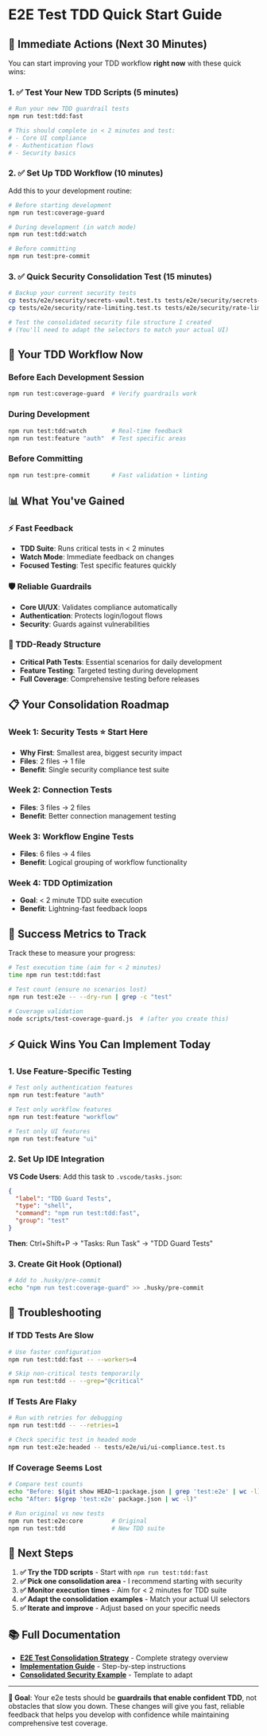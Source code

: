 # E2E Test TDD Quick Start Guide

## 🎯 Immediate Actions (Next 30 Minutes)

You can start improving your TDD workflow **right now** with these quick wins:

### 1. ✅ Test Your New TDD Scripts (5 minutes)

```bash
# Run your new TDD guardrail tests
npm run test:tdd:fast

# This should complete in < 2 minutes and test:
# - Core UI compliance
# - Authentication flows  
# - Security basics
```

### 2. ✅ Set Up TDD Workflow (10 minutes)

Add this to your development routine:

```bash
# Before starting development
npm run test:coverage-guard

# During development (in watch mode)  
npm run test:tdd:watch

# Before committing
npm run test:pre-commit
```

### 3. ✅ Quick Security Consolidation Test (15 minutes)

```bash
# Backup your current security tests
cp tests/e2e/security/secrets-vault.test.ts tests/e2e/security/secrets-vault.test.ts.backup
cp tests/e2e/security/rate-limiting.test.ts tests/e2e/security/rate-limiting.test.ts.backup

# Test the consolidated security file structure I created
# (You'll need to adapt the selectors to match your actual UI)
```

## 🚀 Your TDD Workflow Now

### Before Each Development Session
```bash
npm run test:coverage-guard  # Verify guardrails work
```

### During Development
```bash
npm run test:tdd:watch       # Real-time feedback
npm run test:feature "auth"  # Test specific areas
```

### Before Committing
```bash
npm run test:pre-commit      # Fast validation + linting
```

## 📊 What You've Gained

### ⚡ Fast Feedback
- **TDD Suite**: Runs critical tests in < 2 minutes
- **Watch Mode**: Immediate feedback on changes
- **Focused Testing**: Test specific features quickly

### 🛡️ Reliable Guardrails
- **Core UI/UX**: Validates compliance automatically
- **Authentication**: Protects login/logout flows
- **Security**: Guards against vulnerabilities

### 🎯 TDD-Ready Structure
- **Critical Path Tests**: Essential scenarios for daily development
- **Feature Testing**: Targeted testing during development
- **Full Coverage**: Comprehensive testing before releases

## 📋 Your Consolidation Roadmap

### Week 1: Security Tests ⭐ **Start Here**
- **Why First**: Smallest area, biggest security impact
- **Files**: 2 files → 1 file  
- **Benefit**: Single security compliance test suite

### Week 2: Connection Tests
- **Files**: 3 files → 2 files
- **Benefit**: Better connection management testing

### Week 3: Workflow Engine Tests  
- **Files**: 6 files → 4 files
- **Benefit**: Logical grouping of workflow functionality

### Week 4: TDD Optimization
- **Goal**: < 2 minute TDD suite execution
- **Benefit**: Lightning-fast feedback loops

## 🎯 Success Metrics to Track

Track these to measure your progress:

```bash
# Test execution time (aim for < 2 minutes)
time npm run test:tdd:fast

# Test count (ensure no scenarios lost)
npm run test:e2e -- --dry-run | grep -c "test"

# Coverage validation
node scripts/test-coverage-guard.js  # (after you create this)
```

## ⚡ Quick Wins You Can Implement Today

### 1. **Use Feature-Specific Testing**
```bash
# Test only authentication features
npm run test:feature "auth"

# Test only workflow features  
npm run test:feature "workflow"

# Test only UI features
npm run test:feature "ui"
```

### 2. **Set Up IDE Integration**

**VS Code Users**: Add this task to `.vscode/tasks.json`:
```json
{
  "label": "TDD Guard Tests",
  "type": "shell", 
  "command": "npm run test:tdd:fast",
  "group": "test"
}
```

**Then**: Ctrl+Shift+P → "Tasks: Run Task" → "TDD Guard Tests"

### 3. **Create Git Hook** (Optional)
```bash
# Add to .husky/pre-commit
echo "npm run test:coverage-guard" >> .husky/pre-commit
```

## 🚨 Troubleshooting

### If TDD Tests Are Slow
```bash
# Use faster configuration
npm run test:tdd:fast -- --workers=4

# Skip non-critical tests temporarily
npm run test:tdd -- --grep="@critical"
```

### If Tests Are Flaky
```bash
# Run with retries for debugging
npm run test:tdd -- --retries=1

# Check specific test in headed mode
npm run test:e2e:headed -- tests/e2e/ui/ui-compliance.test.ts
```

### If Coverage Seems Lost
```bash
# Compare test counts
echo "Before: $(git show HEAD~1:package.json | grep 'test:e2e' | wc -l)"
echo "After: $(grep 'test:e2e' package.json | wc -l)"

# Run original vs new tests
npm run test:e2e:core        # Original
npm run test:tdd             # New TDD suite
```

## 🎉 Next Steps

1. **✅ Try the TDD scripts** - Start with `npm run test:tdd:fast`
2. **✅ Pick one consolidation area** - I recommend starting with security
3. **✅ Monitor execution times** - Aim for < 2 minutes for TDD suite
4. **✅ Adapt the consolidation examples** - Match your actual UI selectors
5. **✅ Iterate and improve** - Adjust based on your specific needs

## 📚 Full Documentation

- **[E2E Test Consolidation Strategy](E2E_TEST_CONSOLIDATION_STRATEGY.md)** - Complete strategy overview
- **[Implementation Guide](E2E_CONSOLIDATION_IMPLEMENTATION_GUIDE.md)** - Step-by-step instructions
- **[Consolidated Security Example](../tests/e2e/security/security-compliance.test.ts)** - Template to adapt

---

**🎯 Goal**: Your e2e tests should be **guardrails that enable confident TDD**, not obstacles that slow you down. These changes will give you fast, reliable feedback that helps you develop with confidence while maintaining comprehensive test coverage.